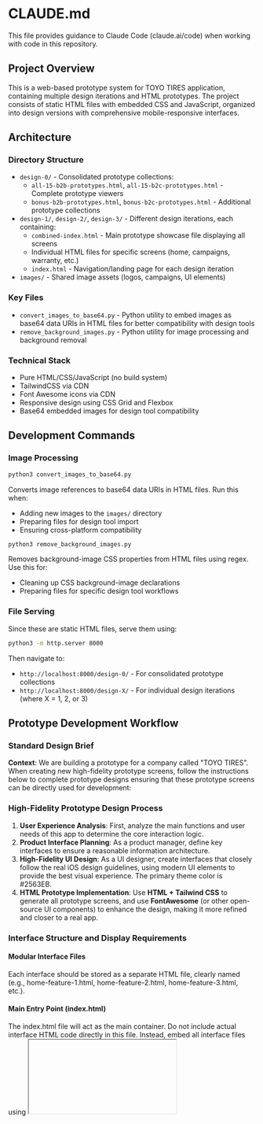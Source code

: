 # CLAUDE.md

This file provides guidance to Claude Code (claude.ai/code) when working with code in this repository.

## Project Overview

This is a web-based prototype system for TOYO TIRES application, containing multiple design iterations and HTML prototypes. The project consists of static HTML files with embedded CSS and JavaScript, organized into design versions with comprehensive mobile-responsive interfaces.

## Architecture

### Directory Structure
- `design-0/` - Consolidated prototype collections:
  - `all-15-b2b-prototypes.html`, `all-15-b2c-prototypes.html` - Complete prototype viewers
  - `bonus-b2b-prototypes.html`, `bonus-b2c-prototypes.html` - Additional prototype collections
- `design-1/`, `design-2/`, `design-3/` - Different design iterations, each containing:
  - `combined-index.html` - Main prototype showcase file displaying all screens
  - Individual HTML files for specific screens (home, campaigns, warranty, etc.)
  - `index.html` - Navigation/landing page for each design iteration
- `images/` - Shared image assets (logos, campaigns, UI elements)

### Key Files
- `convert_images_to_base64.py` - Python utility to embed images as base64 data URIs in HTML files for better compatibility with design tools
- `remove_background_images.py` - Python utility for image processing and background removal

### Technical Stack
- Pure HTML/CSS/JavaScript (no build system)
- TailwindCSS via CDN
- Font Awesome icons via CDN
- Responsive design using CSS Grid and Flexbox
- Base64 embedded images for design tool compatibility

## Development Commands

### Image Processing
```bash
python3 convert_images_to_base64.py
```
Converts image references to base64 data URIs in HTML files. Run this when:
- Adding new images to the `images/` directory
- Preparing files for design tool import
- Ensuring cross-platform compatibility

```bash
python3 remove_background_images.py
```
Removes background-image CSS properties from HTML files using regex. Use this for:
- Cleaning up CSS background-image declarations
- Preparing files for specific design tool workflows

### File Serving
Since these are static HTML files, serve them using:
```bash
python3 -m http.server 8000
```
Then navigate to:
- `http://localhost:8000/design-0/` - For consolidated prototype collections
- `http://localhost:8000/design-X/` - For individual design iterations (where X = 1, 2, or 3)

## Prototype Development Workflow

### Standard Design Brief

**Context**: We are building a prototype for a company called "TOYO TIRES". When creating new high-fidelity prototype screens, follow the instructions below to complete prototype designs ensuring that these prototype screens can be directly used for development:

### High-Fidelity Prototype Design Process

1. **User Experience Analysis**: First, analyze the main functions and user needs of this app to determine the core interaction logic.
2. **Product Interface Planning**: As a product manager, define key interfaces to ensure a reasonable information architecture.
3. **High-Fidelity UI Design**: As a UI designer, create interfaces that closely follow the real iOS design guidelines, using modern UI elements to provide the best visual experience. The primary theme color is #2563EB.
4. **HTML Prototype Implementation**: Use **HTML + Tailwind CSS** to generate all prototype screens, and use **FontAwesome** (or other open-source UI components) to enhance the design, making it more refined and closer to a real app.

### Interface Structure and Display Requirements

#### Modular Interface Files
Each interface should be stored as a separate HTML file, clearly named (e.g., home-feature-1.html, home-feature-2.html, home-feature-3.html, etc.).

#### Main Entry Point (index.html)
The index.html file will act as the main container. Do not include actual interface HTML code directly in this file. Instead, embed all interface files using <iframe> elements.

All interfaces should be visible together on the page (stacked or laid out side-by-side) — do not use navigation links to toggle views.

The main container (index.html) must be minimal, with no padding, margin, or spacing applied to the <body>, <html>, or <iframe> elements. This ensures that each embedded interface is rendered in its true dimensions and styling without interference.

#### Visual Realism and Mobile Simulation

Each iframe content (individual HTML files) should simulate an iPhone 16 Pro:
- Match the exact dimensions and aspect ratio of the device
- Use rounded corners and wrap each screen in a flat device mockup frame
- Include a top iOS-style status bar (e.g., time, signal, battery indicators)
- Add a bottom app navigation tab bar styled similarly to native iOS tab bars
- If an interface is longer than one screen, do not use scrollviews — instead, increase the screen height to display all content fully in a single view

#### Asset Requirements
- The logo is `images/toyo-tires.png`
- Follow these requirements to generate complete HTML code, ensuring that it can be directly used for actual development

## Working with Prototypes

### Current Design Iterations
- **Design 0**: Consolidated prototype collections and overview files
- **Design 1**: Original TOYO TIRES CARE interface
- **Design 2**: Refined B2B/B2C variants 
- **Design 3**: Latest iteration with "boost" and "glass" UI variants, dark mode support

### Common Screens Across Designs
- Home/Dashboard
- Campaign management
- Warranty registration/claims
- Service centre finder
- Support/Help
- Order management (B2B)
- Sales forecasting (B2B)

## File Conventions

### HTML Structure

#### Prototype File Standards
- **Self-contained**: Each prototype file includes embedded CSS/JS
- **Mobile-first**: Responsive design prioritizing mobile experience
- **iOS Guidelines**: Follow Apple's Human Interface Guidelines
- **Navigation**: Consistent patterns across screens
- **Components**: Header/footer components embedded in each file

#### Development-Ready Output
- **Direct Implementation**: Prototypes should be ready for actual development
- **Clean Code**: Well-structured HTML with proper semantics
- **Accessibility**: Follow WCAG guidelines for accessibility
- **Performance**: Optimized for fast loading and smooth interactions

### Image Handling
- All images should be placed in the `images/` directory
- Reference images using relative paths: `../images/filename.ext`
- Do not run `convert_images_to_base64.py` to embed images for design tool compatibility, i'll do it manually
- Supported formats: PNG, JPG, JPEG, GIF, SVG, WebP

### Design System

#### Brand Colors
- **Primary Theme Color**: #2563EB (Blue)
- **Secondary**: #3B82F6 (Light Blue)
- **Gradient**: Blue gradient (#2563EB to #3B82F6)

#### Typography
- **System Fonts**: -apple-system, BlinkMacSystemFont, 'Segoe UI', Roboto
- **iOS Style**: Follow Apple's Human Interface Guidelines for text hierarchy

#### UI Components
- **Cards**: Consistent border-radius: 20px
- **Shadows**: `0 10px 30px rgba(0,0,0,0.1)`
- **Icons**: FontAwesome for enhanced design refinement

#### iPhone 16 Pro Specifications
- **Screen Dimensions**: 393px × 852px (standard viewport)
- **Device Frame**: Rounded corners with flat mockup design
- **Status Bar**: iOS-style with time, signal, battery indicators
- **Tab Bar**: Bottom navigation following iOS tab bar patterns
- **Safe Areas**: Consider iPhone notch and bottom safe areas

#### Asset References
- **Logo**: `images/toyo-tires.png` (primary brand logo)
- **Image Path**: Use relative paths `../images/filename.ext`
